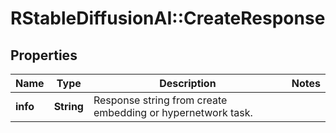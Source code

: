 # RStableDiffusionAI::CreateResponse

## Properties
Name | Type | Description | Notes
------------ | ------------- | ------------- | -------------
**info** | **String** | Response string from create embedding or hypernetwork task. | 

